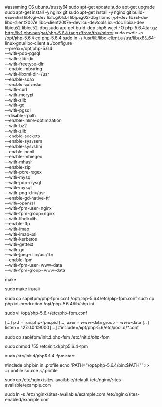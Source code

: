 #assuming OS ubuntu/trusty64
sudo apt-get update
sudo apt-get upgrade
sudo apt-get install -y nginx git
sudo apt-get install -y nginx git build-essential libfcgi-dev libfcgi0ldbl libjpeg62-dbg libmcrypt-dev libssl-dev libc-client2007e libc-client2007e-dev icu-devtools icu-doc libicu-dev libicu52 libicu52-dbg
sudo apt-get build-dep php5
wget -O php-5.6.4.tar.gz http://lv1.php.net/get/php-5.6.4.tar.gz/from/this/mirror
sudo mkdir -p /opt/php-5.6.4
cd php-5.6.4
sudo ln -s /usr/lib/libc-client.a /usr/lib/x86_64-linux-gnu/libc-client.a
./configure \
--prefix=/opt/php-5.6.4 \
--with-pdo-pgsql \
--with-zlib-dir \
--with-freetype-dir \
--enable-mbstring \
--with-libxml-dir=/usr \
--enable-soap \
--enable-calendar \
--with-curl \
--with-mcrypt \
--with-zlib \
--with-gd \
--with-pgsql \
--disable-rpath \
--enable-inline-optimization \
--with-bz2 \
--with-zlib \
--enable-sockets \
--enable-sysvsem \
--enable-sysvshm \
--enable-pcntl \
--enable-mbregex \
--with-mhash \
--enable-zip \
--with-pcre-regex \
--with-mysql \
--with-pdo-mysql \
--with-mysqli \
--with-png-dir=/usr \
--enable-gd-native-ttf \
--with-openssl \
--with-fpm-user=nginx \
--with-fpm-group=nginx \
--with-libdir=lib \
--enable-ftp \
--with-imap \
--with-imap-ssl \
--with-kerberos \
--with-gettext \
--with-gd \
--with-jpeg-dir=/usr/lib/ \
--enable-fpm \
--with-fpm-user=www-data \
--with-fpm-group=www-data

make

sudo make install

sudo cp sapi/fpm/php-fpm.conf /opt/php-5.6.4/etc/php-fpm.conf
sudo cp php.ini-production /opt/php-5.6.4/lib/php.ini


sudo vi /opt/php-5.6.4/etc/php-fpm.conf

[...]
pid = run/php-fpm.pid
[...]
user = www-data
group = www-data
[...]
listen = 127.0.0.1:9000
[...]
#include=/opt/php-5.6/etc/pool.d/*.conf

sudo cp sapi/fpm/init.d.php-fpm /etc/init.d/php-fpm

sudo chmod 755 /etc/init.d/php5.6.4-fpm

sudo /etc/init.d/php5.6.4-fpm start

#include php bin in .profile
echo 'PATH="/opt/php-5.6.4/bin:$PATH"' >> ~/.profile
source ~/.profile

sudo cp /etc/nginx/sites-available/default /etc/nginx/sites-available/example.com

sudo ln -s /etc/nginx/sites-available/example.com /etc/nginx/sites-enabled/example.com